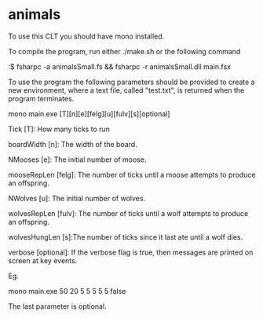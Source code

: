 # animals


To use this CLT you should have mono installed.


To compile the program, run either ./make.sh or the following command

:$ fsharpc -a animalsSmall.fs && fsharpc -r animalsSmall.dll main.fsx


To use the program the following parameters should be provided to create a new environment, where a text file, called "test.txt", is returned when the program terminates. 

mono main.exe [T][n][e][felg][u][fulv][s][optional]

Tick [T]: How many ticks to run

boardWidth [n]: The width of the board.

NMooses [e]: The initial number of moose.

mooseRepLen [felg]: The number of ticks until a moose attempts to produce an offspring.

NWolves [u]: The initial number of wolves.

wolvesRepLen [fulv]: The number of ticks until a wolf attempts to produce an offspring.

wolvesHungLen [s]:The number of ticks since it last ate until a wolf dies.

verbose [optional]: If the verbose flag is true, then messages are printed on screen at key events.

Eg.

mono main.exe 50 20 5 5 5 5 5 false


The last parameter is optional.

